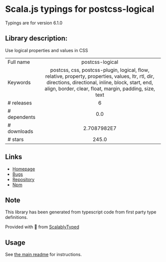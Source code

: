 
# Scala.js typings for postcss-logical

Typings are for version 6.1.0

## Library description:
Use logical properties and values in CSS

|                    |                 |
| ------------------ | :-------------: |
| Full name          | postcss-logical |
| Keywords           | postcss, css, postcss-plugin, logical, flow, relative, property, properties, values, ltr, rtl, dir, directions, directional, inline, block, start, end, align, border, clear, float, margin, padding, size, text |
| # releases         | 6 |
| # dependents       | 0.0 |
| # downloads        | 2.7087982E7 |
| # stars            | 245.0 |

## Links
- [Homepage](https://github.com/csstools/postcss-plugins/tree/main/plugins/postcss-logical#readme)
- [Bugs](https://github.com/csstools/postcss-plugins/issues)
- [Repository](https://github.com/csstools/postcss-plugins)
- [Npm](https://www.npmjs.com/package/postcss-logical)
    


## Note
This library has been generated from typescript code from first party type definitions.

Provided with :purple_heart: from [ScalablyTyped](https://github.com/oyvindberg/ScalablyTyped)

## Usage
See [the main readme](../../readme.md) for instructions.


